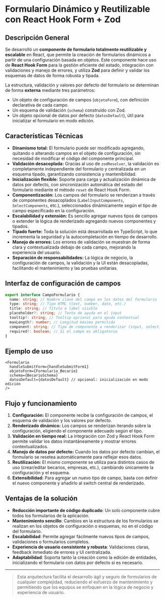# Formulario Dinámico y Reutilizable con React Hook Form + Zod

## Descripción General

Se desarrolló un **componente de formulario totalmente reutilizable y escalable** en React, que permite la creación de formularios dinámicos a partir de una configuración basada en objetos. Este componente hace uso de **React Hook Form** para la gestión eficiente del estado, integración con validaciones y manejo de errores, y utiliza **Zod** para definir y validar los esquemas de datos de forma robusta y tipada.

La estructura, validación y valores por defecto del formulario se determinan de forma **externa** mediante tres parámetros:

- Un objeto de configuración de campos (`objetoForm`), con definición declarativa de cada campo.
- Un esquema de validación (`schema`) construido con Zod.
- Un objeto opcional de datos por defecto (`datosDefault`), útil para inicializar el formulario en modo edición.

## Características Técnicas

- **Dinamismo total:** El formulario puede ser modificado agregando, quitando o alterando campos en el objeto de configuración, sin necesidad de modificar el código del componente principal.
- **Validación desacoplada:** Gracias al uso de `zodResolver`, la validación es completamente independiente del formulario y centralizada en un esquema tipado, garantizando consistencia y mantenibilidad.
- **Inicialización flexible:** Soporte para carga y actualización dinámica de datos por defecto, con sincronización automática del estado del formulario mediante el método `reset` de React Hook Form.
- **Componentización:** Los campos del formulario se renderizan a través de componentes desacoplados (`LabelInputComponents`, `SelectComponents`, etc.), seleccionados dinámicamente según el tipo de campo especificado en la configuración.
- **Escalabilidad y extensión:** Es sencillo agregar nuevos tipos de campos o extender la lógica de renderizado agregando nuevos componentes y tipados.
- **Tipado fuerte:** Toda la solución está desarrollada en TypeScript, lo que incrementa la seguridad y la autocompletación en tiempo de desarrollo.
- **Manejo de errores:** Los errores de validación se muestran de forma clara y contextualizada debajo de cada campo, mejorando la experiencia del usuario.
- **Separación de responsabilidades:** La lógica de negocio, la configuración de campos, la validación y la UI están desacopladas, facilitando el mantenimiento y las pruebas unitarias.

## Interfaz de configuración de campos

```ts
export interface CampoFormulario {
  name: string; // Nombre clave del campo en los datos del formulario
  type: string; // Tipo HTML (text, number, date, etc.)
  title: string; // Título o label visible
  placeholder?: string; // Texto de ayuda en el input
  tooltip?: string; // Tooltip opcional para ayuda contextual
  maxLength?: number; // Longitud máxima permitida
  component: string; // Tipo de componente a renderizar (input, select, etc.)
  required?: boolean; // Si el campo es obligatorio
}
```

## Ejemplo de uso

```tsx
<Formulario
  handleSubmitForm={handleSubmitForm1}
  objetoForm={Formulario_Becario}
  schema={BecarioSchema}
  datosDefault={datosDefault} // opcional: inicialización en modo edición
/>
```

## Flujo y funcionamiento

1. **Configuración:** El componente recibe la configuración de campos, el esquema de validación y los valores por defecto.
2. **Renderizado dinámico:** Los campos se renderizan iterando sobre la configuración, eligiendo el componente adecuado según el tipo.
3. **Validación en tiempo real:** La integración con Zod y React Hook Form permite validar los datos instantáneamente y mostrar errores contextualizados.
4. **Manejo de datos por defecto:** Cuando los datos por defecto cambian, el formulario se resetea automáticamente para reflejar esos datos.
5. **Reutilización:** El mismo componente se utiliza para distintos casos de uso (crear/editar becarios, empresas, etc.), cambiando únicamente la configuración y el esquema.
6. **Extensibilidad:** Para agregar un nuevo tipo de campo, basta con definir el nuevo componente y añadirlo al switch central de renderizado.

## Ventajas de la solución

- **Reducción importante de código duplicado**: Un solo componente cubre todos los formularios de la aplicación.
- **Mantenimiento sencillo**: Cambios en la estructura de los formularios se realizan en los objetos de configuración o esquemas, no en el código del formulario.
- **Escalabilidad**: Permite agregar fácilmente nuevos tipos de campos, validaciones o formularios completos.
- **Experiencia de usuario consistente y robusta**: Validaciones claras, feedback inmediato de errores y UI centralizada.
- **Adaptabilidad**: Soporta tanto la creación como la edición de entidades, inicializando el formulario con datos por defecto si es necesario.

---

> Esta arquitectura facilita el desarrollo ágil y seguro de formularios de cualquier complejidad, reduciendo el esfuerzo de mantenimiento y permitiendo que los equipos se enfoquen en la lógica de negocio y experiencia de usuario.
